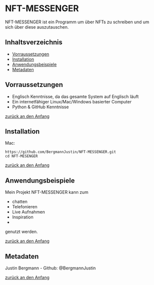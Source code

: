 # NFT-MESSENGER
NFT-MESSENGER ist ein Programm um  über NFTs zu schreiben und um sich über diese auszutauschen.





## Inhaltsverzeichnis

- [Vorraussetzungen](#Vorraussetzungen)
- [Installation](#Installation)
- [Anwendungsbeispiele](#Anwendungsbeispiele)
- [Metadaten](#Metadaten)


## Vorraussetzungen
- Englisch Kenntnisse, da das gesamte System auf Englisch läuft
- Ein internetfähiger Linux/Mac/Windows basierter Computer
- Python & GitHub Kenntnisse 


[zurück an den Anfang](#Write-o-mat)


## Installation

Mac:

```Shell
https://github.com/BergmannJustin/NFT-MESSENGER.git
cd NFT-MESENGER
```

[zurück an den Anfang](#Write-o-mat)

  

## Anwendungsbeispiele

Mein Projekt NFT-MESSENGER kann zum

- chatten
- Telefonieren
- Live Aufnahmen
- Inspiration
- 
genutzt werden.


[zurück an den Anfang](#Write-o-mat)



## Metadaten

 Justin Bergmann - Github: @BergmannJustin



[zurück an den Anfang](#Write-o-mat)
